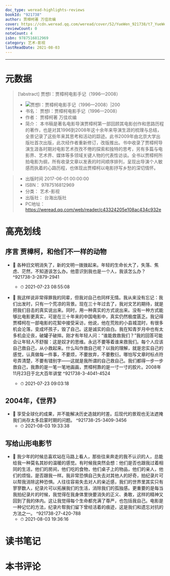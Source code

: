 ```yaml
---
doc_type: weread-highlights-reviews
bookId: "921738"
author: 贾樟柯著 万佳欢编
cover: https://cdn.weread.qq.com/weread/cover/52/YueWen_921738/t7_YueWen_921738.jpg
reviewCount: 0
noteCount: 4
isbn: 9787516812969
category: 艺术-影视
lastReadDate: 2021-08-03
---
```



---
# 元数据
> [!abstract] 贾想Ⅰ：贾樟柯电影手记（1996—2008）
> - ![ 贾想Ⅰ：贾樟柯电影手记（1996—2008）|200](https://cdn.weread.qq.com/weread/cover/52/YueWen_921738/t7_YueWen_921738.jpg)
> - 书名： 贾想Ⅰ：贾樟柯电影手记（1996—2008）
> - 作者： 贾樟柯著 万佳欢编
> - 简介： 本书稿是著名电影导演贾樟柯第一部回顾其电影创作和思路历程的著作，也是对其1996到2008年这十余年来导演生涯的梳理与总结，全景记录了这些年来其思考和活动的踪迹。此书2009年由北京大学出版社首次出版，此次经作者重新修订，改版推出。书中收录了贾樟柯导演生涯各时期对电影艺术孜孜不倦的探索和独特的思考，另有多篇与电影界、艺术界、媒体等多领域关键人物的代表性访谈。全书以贾樟柯所拍电影为纲，所有收录文章以发表的时间顺序排列，呈现出导演个人敏感而执着的心路历程，也体现出贾樟柯以电影抒写乡愁的深切情怀。

> - 出版时间 2017-06-01 00:00:00
> - ISBN： 9787516812969
> - 分类： 艺术-影视
> - 出版社： 台海出版社
> - PC地址：https://weread.qq.com/web/reader/c43324205e108ac434c932e

# 高亮划线

## 序言 贾樟柯，和他们不一样的动物


- 📌 各种旧文明消失了，新的文明一拨拨起来。年轻的生命长大了，失落、焦虑、茫然，不知道该怎么办。他意识到我也是一个人，我该怎么办？  ^921738-3-2879-2941
    - ⏱ 2021-07-23 08:55:08 

- 📌 我这样说非常得罪我的同辈，但我对自己也同样无情。我从来没有忘记：我们出发时，只有一个荒凉的背景。现在三十年过去了，我对文艺的期待，就是把我们目击的真实说出来。同时，用一种真实的方式说出来。没有一种方式能够比电影更真实，可是在三十年来的中国电影中，真实仍然极度匮乏。我记得贾樟柯在一部电影的花絮中接受采访，他说，他在荒败的小县城混时，有很多机会沦落，变成坏孩子，毁了自己。这是诚实的自白。我在知青岁月中也有太多机会沦丧，破罐子破摔。刚才有年轻人问：“谁能救救我们？”我的回答可能会让年轻人不舒服：这是奴才的思维。永远不要等着谁来救我们。每个人应该自己救自己，从小救起来。什么叫作救自己呢？以我的理解，就是忠实自己的感觉，认真做每一件事，不要烦，不要放弃，不要敷衍。哪怕写文章时标点符号弄清楚，不要有错别字——这就是我所谓的自己救自己。我们都得一步一步救自己，我靠的是一笔一笔地画画，贾樟柯靠的是一寸一寸的胶片。2008年11月23日于北大百年讲堂  ^921738-3-4041-4524
    - ⏱ 2021-07-23 09:03:18 
## 2004年，《世界》


- 📌 享受全球化的成果，并不能解决历史造就的时差。后现代的景观也无法遮掩我们尚存太多启蒙时期的问题。  ^921738-25-3409-3456
    - ⏱ 2021-08-03 19:33:38 
## 写给山形电影节


- 📌 我少年的时候总喜欢站在马路上看人，那些往来奔走的我不认识的人，总能给我一种莫名其妙的温暖的感觉。有时候我突然会想：他们是否也跟我过着相同的生活，他们的房间，他们吃的食物，他们桌子上的物品，他们的亲人，他们的烦恼，是否跟我一样。我非常恐惧自己失去对其他人的好奇，拍纪录片可以帮我消除这种恐惧。人往往容易失去对人的亲近感，我们的世界里其实只有寥寥数人，纪录片可以拓展我们的生活，消除我们的孤独感。更重要的是每当我拍纪录片的时候，我觉得在我身体里快要消失的正义、勇敢，这样的精神又回到了我的体内。这让我觉得每个生命都充满了尊严，也包括我自己。电影是一种记忆的方法，纪录片帮我们留下曾经活着的痕迹，这是我们和遗忘对抗的方法之一。  ^921738-27-420-788
    - ⏱ 2021-08-03 19:36:16 
# 读书笔记

# 本书评论
